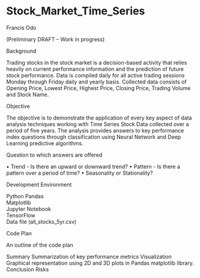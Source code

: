 # Stock_Market_Time_Series

Francis Odo

(Preliminary DRAFT – Work in progress)

Background

Trading stocks in the stock market is a decision-based activity that relies heavily on current performance information and the prediction of future stock performance. Data is compiled daily for all active trading sessions Monday through Friday daily and yearly basis. Collected data consists of Opening Price, Lowest Price, Highest Price, Closing Price, Trading Volume and Stock Name.

Objective

The objective is to demonstrate the application of every key aspect of data analysis techniques working with Time Series Stock Data collected over a period of five years. The analysis provides answers to key performance index questions through classification using Neural Network and Deep Learning predictive algorithms.

Question to which answers are offered

•	Trend - Is there an upward or downward trend?
•	Pattern - Is there a pattern over a period of time?
•	Seasonality or Stationality?

Development Environment											

Python Pandas												
Matplotlib												
Jupyter Notebook											
TensorFlow											
Data file (all_stocks_5yr.csv)		

Code Plan

An outline of the code plan
	
Summary 
Summarization of key performance metrics
Visualization
Graphical representation using 2D and 3D plots in Pandas matplotlib library. 
Conclusion
Risks
		

